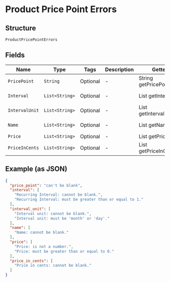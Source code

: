 
# Product Price Point Errors

## Structure

`ProductPricePointErrors`

## Fields

| Name | Type | Tags | Description | Getter | Setter |
|  --- | --- | --- | --- | --- | --- |
| `PricePoint` | `String` | Optional | - | String getPricePoint() | setPricePoint(String pricePoint) |
| `Interval` | `List<String>` | Optional | - | List<String> getInterval() | setInterval(List<String> interval) |
| `IntervalUnit` | `List<String>` | Optional | - | List<String> getIntervalUnit() | setIntervalUnit(List<String> intervalUnit) |
| `Name` | `List<String>` | Optional | - | List<String> getName() | setName(List<String> name) |
| `Price` | `List<String>` | Optional | - | List<String> getPrice() | setPrice(List<String> price) |
| `PriceInCents` | `List<String>` | Optional | - | List<String> getPriceInCents() | setPriceInCents(List<String> priceInCents) |

## Example (as JSON)

```json
{
  "price_point": "can't be blank",
  "interval": [
    "Recurring Interval: cannot be blank.",
    "Recurring Interval: must be greater than or equal to 1."
  ],
  "interval_unit": [
    "Interval unit: cannot be blank.",
    "Interval unit: must be 'month' or 'day'."
  ],
  "name": [
    "Name: cannot be blank."
  ],
  "price": [
    "Price: is not a number.",
    "Price: must be greater than or equal to 0."
  ],
  "price_in_cents": [
    "Price in cents: cannot be blank."
  ]
}
```

